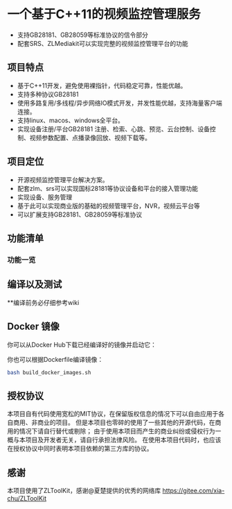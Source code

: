 
# 一个基于C++11的视频监控管理服务
- 支持GB28181、GB28059等标准协议的信令部分
- 配套SRS、ZLMediakit可以实现完整的视频监控管理平台的功能


## 项目特点

- 基于C++11开发，避免使用裸指针，代码稳定可靠，性能优越。
- 支持多种协议GB28181
- 使用多路复用/多线程/异步网络IO模式开发，并发性能优越，支持海量客户端连接。
- 支持linux、macos、windows全平台。
- 实现设备注册/平台GB28181 注册、检索、心跳、预览、云台控制、设备控制、视频参数配置、点播录像回放、视频下载等。


## 项目定位

- 开源视频监控管理平台解决方案。
- 配套zlm、srs可以实现国标28181等协议设备和平台的接入管理功能
- 实现设备、服务管理
- 基于此可以实现商业版的基础的视频管理平台，NVR，视频云平台等
- 可以扩展支持GB28181、GB28059等标准协议



## 功能清单
### 功能一览
  

## 编译以及测试
**编译前务必仔细参考wiki

## Docker 镜像

你可以从Docker Hub下载已经编译好的镜像并启动它：


你也可以根据Dockerfile编译镜像：

```bash
bash build_docker_images.sh
```
   
## 授权协议

本项目自有代码使用宽松的MIT协议，在保留版权信息的情况下可以自由应用于各自商用、非商业的项目。
但是本项目也零碎的使用了一些其他的开源代码，在商用的情况下请自行替代或剔除；
由于使用本项目而产生的商业纠纷或侵权行为一概与本项目及开发者无关，请自行承担法律风险。
在使用本项目代码时，也应该在授权协议中同时表明本项目依赖的第三方库的协议。


## 感谢

本项目使用了ZLToolKit，感谢@夏楚提供的优秀的网络库
https://gitee.com/xia-chu/ZLToolKit